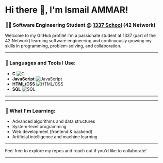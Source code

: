 # Hi there 👋, I'm Ismail AMMAR!

### 👨‍💻 Software Engineering Student @ [1337 School](https://www.42.fr/) (42 Network)

Welcome to my GitHub profile! I'm a passionate student at 1337 (part of the 42 Network) learning software engineering and continuously growing my skills in programming, problem-solving, and collaboration. 

---

### 🚀 Languages and Tools I Use:

- **C** ![C](https://img.shields.io/badge/C-40%25-blue)
- **JavaScript** ![JavaScript](https://img.shields.io/badge/JavaScript-30%25-red)
- **HTML/CSS** ![HTML/CSS](https://img.shields.io/badge/HTML%2FCSS-20%25-lightgrey)
- **SQL** ![SQL](https://img.shields.io/badge/SQL-10%25-blueviolet)

---


---

### 🌱 What I'm Learning:

- Advanced algorithms and data structures
- System-level programming
- Web development (frontend & backend)
- Artificial intelligence and machine learning

---

Feel free to explore my repos and reach out if you'd like to collaborate!

---
